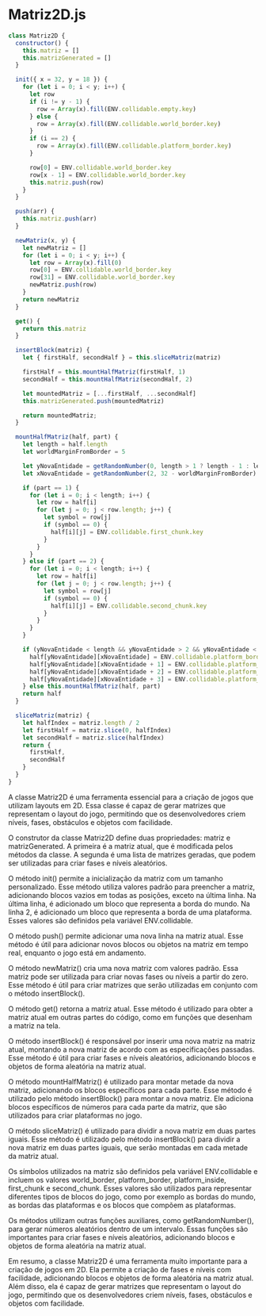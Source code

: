 # Matriz2D.js

```jsx
class Matriz2D {
  constructor() {
    this.matriz = []
    this.matrizGenerated = []
  }

  init({ x = 32, y = 18 }) {
    for (let i = 0; i < y; i++) {
      let row
      if (i != y - 1) {
        row = Array(x).fill(ENV.collidable.empty.key)
      } else {
        row = Array(x).fill(ENV.collidable.world_border.key)
      }
      if (i == 2) {
        row = Array(x).fill(ENV.collidable.platform_border.key)
      }

      row[0] = ENV.collidable.world_border.key
      row[x - 1] = ENV.collidable.world_border.key
      this.matriz.push(row)
    }
  }

  push(arr) {
    this.matriz.push(arr)
  }

  newMatriz(x, y) {
    let newMatriz = []
    for (let i = 0; i < y; i++) {
      let row = Array(x).fill(0)
      row[0] = ENV.collidable.world_border.key
      row[31] = ENV.collidable.world_border.key
      newMatriz.push(row)
    }
    return newMatriz
  }

  get() {
    return this.matriz
  }

  insertBlock(matriz) {
    let { firstHalf, secondHalf } = this.sliceMatriz(matriz)

    firstHalf = this.mountHalfMatriz(firstHalf, 1)
    secondHalf = this.mountHalfMatriz(secondHalf, 2)

    let mountedMatriz = [...firstHalf, ...secondHalf]
    this.matrizGenerated.push(mountedMatriz)

    return mountedMatriz;
  }

  mountHalfMatriz(half, part) {
    let length = half.length
    let worldMarginFromBorder = 5

    let yNovaEntidade = getRandomNumber(0, length > 1 ? length - 1 : length)
    let xNovaEntidade = getRandomNumber(2, 32 - worldMarginFromBorder)

    if (part == 1) {
      for (let i = 0; i < length; i++) {
        let row = half[i]
        for (let j = 0; j < row.length; j++) {
          let symbol = row[j]
          if (symbol == 0) {
            half[i][j] = ENV.collidable.first_chunk.key
          }
        }
      }
    } else if (part == 2) {
      for (let i = 0; i < length; i++) {
        let row = half[i]
        for (let j = 0; j < row.length; j++) {
          let symbol = row[j]
          if (symbol == 0) {
            half[i][j] = ENV.collidable.second_chunk.key
          }
        }
      }
    }

    if (yNovaEntidade < length && yNovaEntidade > 2 && yNovaEntidade < (length - 2)) {
      half[yNovaEntidade][xNovaEntidade] = ENV.collidable.platform_border.key
      half[yNovaEntidade][xNovaEntidade + 1] = ENV.collidable.platform_inside.key
      half[yNovaEntidade][xNovaEntidade + 2] = ENV.collidable.platform_inside.key
      half[yNovaEntidade][xNovaEntidade + 3] = ENV.collidable.platform_border.key
    } else this.mountHalfMatriz(half, part)
    return half
  }

  sliceMatriz(matriz) {
    let halfIndex = matriz.length / 2
    let firstHalf = matriz.slice(0, halfIndex)
    let secondHalf = matriz.slice(halfIndex)
    return {
      firstHalf,
      secondHalf
    }
  }
}
```

A classe Matriz2D é uma ferramenta essencial para a criação de jogos que utilizam layouts em 2D. Essa classe é capaz de gerar matrizes que representam o layout do jogo, permitindo que os desenvolvedores criem níveis, fases, obstáculos e objetos com facilidade.

O construtor da classe Matriz2D define duas propriedades: matriz e matrizGenerated. A primeira é a matriz atual, que é modificada pelos métodos da classe. A segunda é uma lista de matrizes geradas, que podem ser utilizadas para criar fases e níveis aleatórios.

O método init() permite a inicialização da matriz com um tamanho personalizado. Esse método utiliza valores padrão para preencher a matriz, adicionando blocos vazios em todas as posições, exceto na última linha. Na última linha, é adicionado um bloco que representa a borda do mundo. Na linha 2, é adicionado um bloco que representa a borda de uma plataforma. Esses valores são definidos pela variável ENV.collidable.

O método push() permite adicionar uma nova linha na matriz atual. Esse método é útil para adicionar novos blocos ou objetos na matriz em tempo real, enquanto o jogo está em andamento.

O método newMatriz() cria uma nova matriz com valores padrão. Essa matriz pode ser utilizada para criar novas fases ou níveis a partir do zero. Esse método é útil para criar matrizes que serão utilizadas em conjunto com o método insertBlock().

O método get() retorna a matriz atual. Esse método é utilizado para obter a matriz atual em outras partes do código, como em funções que desenham a matriz na tela.

O método insertBlock() é responsável por inserir uma nova matriz na matriz atual, montando a nova matriz de acordo com as especificações passadas. Esse método é útil para criar fases e níveis aleatórios, adicionando blocos e objetos de forma aleatória na matriz atual.

O método mountHalfMatriz() é utilizado para montar metade da nova matriz, adicionando os blocos específicos para cada parte. Esse método é utilizado pelo método insertBlock() para montar a nova matriz. Ele adiciona blocos específicos de números para cada parte da matriz, que são utilizados para criar plataformas no jogo.

O método sliceMatriz() é utilizado para dividir a nova matriz em duas partes iguais. Esse método é utilizado pelo método insertBlock() para dividir a nova matriz em duas partes iguais, que serão montadas em cada metade da matriz atual.

Os símbolos utilizados na matriz são definidos pela variável ENV.collidable e incluem os valores world_border, platform_border, platform_inside, first_chunk e second_chunk. Esses valores são utilizados para representar diferentes tipos de blocos do jogo, como por exemplo as bordas do mundo, as bordas das plataformas e os blocos que compõem as plataformas.

Os métodos utilizam outras funções auxiliares, como getRandomNumber(), para gerar números aleatórios dentro de um intervalo. Essas funções são importantes para criar fases e níveis aleatórios, adicionando blocos e objetos de forma aleatória na matriz atual.

Em resumo, a classe Matriz2D é uma ferramenta muito importante para a criação de jogos em 2D. Ela permite a criação de fases e níveis com facilidade, adicionando blocos e objetos de forma aleatória na matriz atual. Além disso, ela é capaz de gerar matrizes que representam o layout do jogo, permitindo que os desenvolvedores criem níveis, fases, obstáculos e objetos com facilidade.